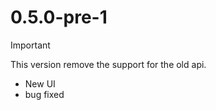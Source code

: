 # 0.5.0-pre-1

> [!IMPORTANT]  
> This version remove the support for the old api.

- New UI
- bug fixed